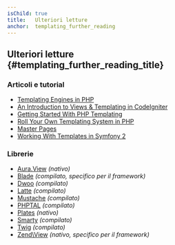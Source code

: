 ```yaml
---
isChild: true
title:   Ulteriori letture
anchor:  templating_further_reading
---
```


## Ulteriori letture {#templating_further_reading_title}

### Articoli e tutorial

* [Templating Engines in PHP](http://fabien.potencier.org/article/34/templating-engines-in-php)
* [An Introduction to Views & Templating in CodeIgniter](http://code.tutsplus.com/tutorials/an-introduction-to-views-templating-in-codeigniter--net-25648)
* [Getting Started With PHP Templating](http://www.smashingmagazine.com/2011/10/17/getting-started-with-php-templating/)
* [Roll Your Own Templating System in PHP](http://code.tutsplus.com/tutorials/roll-your-own-templating-system-in-php--net-16596)
* [Master Pages](https://laracasts.com/series/laravel-from-scratch/episodes/7)
* [Working With Templates in Symfony 2](http://code.tutsplus.com/tutorials/working-with-templates-in-symfony-2--cms-21172)

### Librerie

* [Aura.View](https://github.com/auraphp/Aura.View) *(nativo)*
* [Blade](http://laravel.com/docs/templates) *(compilato, specifico per il framework)*
* [Dwoo](http://dwoo.org/) *(compilato)*
* [Latte](https://github.com/nette/latte) *(compilato)*
* [Mustache](https://github.com/bobthecow/mustache.php) *(compilato)*
* [PHPTAL](http://phptal.org/) *(compilato)*
* [Plates](http://platesphp.com/) *(nativo)*
* [Smarty](http://www.smarty.net/) *(compilato)*
* [Twig](http://twig.sensiolabs.org/) *(compilato)*
* [Zend\View](http://framework.zend.com/manual/2.3/en/modules/zend.view.quick-start.html) *(nativo, specifico per il framework)*
